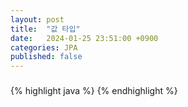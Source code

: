 ```yaml
---
layout: post
title:  "값 타입"
date:   2024-01-25 23:51:00 +0900
categories: JPA
published: false
---
```


### 

{% highlight java %}
{% endhighlight %}